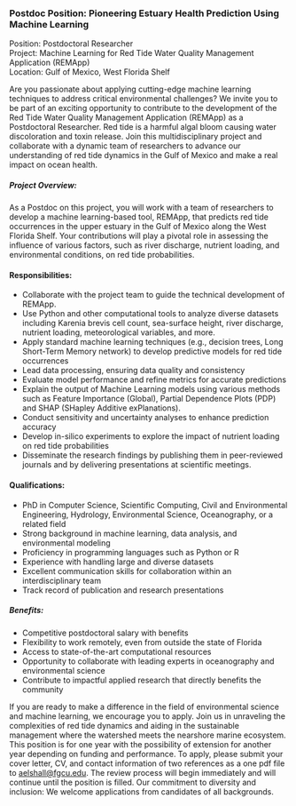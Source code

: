 ### Postdoc Position: Pioneering Estuary Health Prediction Using Machine Learning

Position: Postdoctoral Researcher <br>
Project: Machine Learning for Red Tide Water Quality Management Application (REMApp) <br>
Location: Gulf of Mexico, West Florida Shelf <br>

Are you passionate about applying cutting-edge machine learning techniques to address critical environmental challenges? We invite you to be part of an exciting opportunity to contribute to the development of the Red Tide Water Quality Management Application (REMApp) as a Postdoctoral Researcher. Red tide is a harmful algal bloom causing water discoloration and toxin release. Join this multidisciplinary project and collaborate with a dynamic team of researchers to advance our understanding of red tide dynamics in the Gulf of Mexico and make a real impact on ocean health.

##### Project Overview:
As a Postdoc on this project, you will work with a team of researchers to develop a machine learning-based tool, REMApp, that predicts red tide occurrences in the upper estuary in the Gulf of Mexico along the West Florida Shelf. Your contributions will play a pivotal role in assessing the influence of various factors, such as river discharge, nutrient loading, and environmental conditions, on red tide probabilities. 

#### Responsibilities:
- Collaborate with the project team to guide the technical development of REMApp.
- Use Python and other computational tools to analyze diverse datasets including Karenia brevis cell count, sea-surface height, river discharge, nutrient loading, meteorological variables, and more.
- Apply standard machine learning techniques (e.g., decision trees, Long Short-Term Memory network) to develop predictive models for red tide occurrences
- Lead data processing, ensuring data quality and consistency
- Evaluate model performance and refine metrics for accurate predictions
- Explain the output of Machine Learning models using various methods such as Feature Importance (Global), Partial Dependence Plots (PDP) and SHAP (SHapley Additive exPlanations). 
- Conduct sensitivity and uncertainty analyses to enhance prediction accuracy
- Develop in-silico experiments to explore the impact of nutrient loading on red tide probabilities
- Disseminate the research findings by publishing them in peer-reviewed journals and by delivering presentations at scientific meetings.

#### Qualifications:
- PhD in Computer Science, Scientific Computing, Civil and Environmental Engineering, Hydrology, Environmental Science, Oceanography, or a related field
- Strong background in machine learning, data analysis, and environmental modeling
- Proficiency in programming languages such as Python or R
- Experience with handling large and diverse datasets
- Excellent communication skills for collaboration within an interdisciplinary team
- Track record of publication and research presentations

##### Benefits:
- Competitive postdoctoral salary with benefits
- Flexibility to work remotely, even from outside the state of Florida
- Access to state-of-the-art computational resources 
- Opportunity to collaborate with leading experts in oceanography and environmental science
- Contribute to impactful applied research that directly benefits the community 

If you are ready to make a difference in the field of environmental science and machine learning, we encourage you to apply. Join us in unraveling the complexities of red tide dynamics and aiding in the sustainable management where the watershed meets the nearshore marine ecosystem. This position is for one year with the possibility of extension for another year depending on funding and performance.  To apply, please submit your cover letter, CV, and contact information of two references as a one pdf file to aelshall@fgcu.edu. The review process will begin immediately and will continue until the position is filled. Our commitment to diversity and inclusion: We welcome applications from candidates of all backgrounds.
